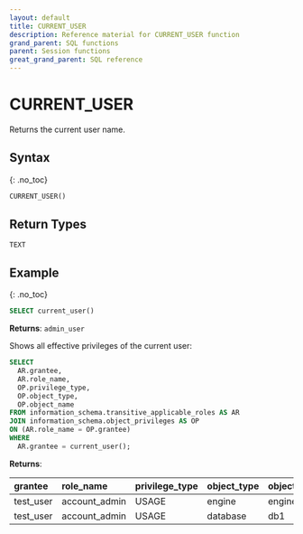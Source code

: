 ```yaml
---
layout: default
title: CURRENT_USER
description: Reference material for CURRENT_USER function
grand_parent: SQL functions
parent: Session functions
great_grand_parent: SQL reference
---
```

# CURRENT_USER

Returns the current user name. 

## Syntax
{: .no_toc}

```sql
CURRENT_USER()
```

## Return Types
`TEXT`

## Example
{: .no_toc}
```sql
SELECT current_user()
```

**Returns**: `admin_user`

Shows all effective privileges of the current user:

```sql
SELECT
  AR.grantee,
  AR.role_name,
  OP.privilege_type,
  OP.object_type,
  OP.object_name
FROM information_schema.transitive_applicable_roles AS AR
JOIN information_schema.object_privileges AS OP
ON (AR.role_name = OP.grantee)
WHERE
  AR.grantee = current_user();
```

**Returns**: 

| grantee   | role_name     | privilege_type | object_type | object_name |
|:----------|:--------------|:---------------|:------------|:------------|
| test_user | account_admin | USAGE | engine | engine1 | 
| test_user | account_admin | USAGE | database | db1 |